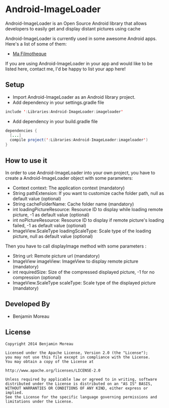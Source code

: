 Android-ImageLoader
===================

Android-ImageLoader is an Open Source Android library that allows developers to easily get and display
distant pictures using cache

Android-ImageLoader is currently used in some awesome Android apps. Here's a list of some of them:
* [Ma Filmotheque][1]

If you are using Android-ImageLoader in your app and would like to be listed here, contact me, I'd be happy to
list your app here!

Setup
-----
* Import Android-ImageLoader as an Android library project.
* Add dependency in your settings.gradle file
```java
include ':Libraries:Android-ImageLoader:imageloader'
```
* Add dependency in your build.gradle file
```java
dependencies {
  [...]
  compile project(':Libraries:Android-ImageLoader:imageloader')
}
```

How to use it
-------------
In order to use Android-ImageLoader into your own project, you have to create a Android-ImageLoader object with
some parameters:
* Context context: The application context (mandatory)
* String pathExtension: If you want to customize cache folder path, null as default value (optional)
* String cacheFolderName: Cache folder name (mandatory)
* int loadingPictureResource: Resource ID to display while loading remote picture, -1 as default value (optional)
* int noPictureResource: Resource ID to display if remote picture's loading failed, -1 as default value (optional)
* ImageView.ScaleType loadingScaleType: Scale type of the loading picture, null as default value (optional)

Then you have to call displayImage method with some parameters :
* String url: Remote picture url (mandatory)
* ImageView imageView: ImageView to display remote picture (mandatory)
* int requiredSize: Size of the compressed displayed picture, -1 for no compression (optional)
* ImageView.ScaleType scaleType: Scale type of the displayed picture (mandatory)

Developed By
------------
* Benjamin Moreau

License
-------

    Copyright 2014 Benjamin Moreau
    
    Licensed under the Apache License, Version 2.0 (the "License");
    you may not use this file except in compliance with the License.
    You may obtain a copy of the License at
    
    http://www.apache.org/licenses/LICENSE-2.0
    
    Unless required by applicable law or agreed to in writing, software
    distributed under the License is distributed on an "AS IS" BASIS,
    WITHOUT WARRANTIES OR CONDITIONS OF ANY KIND, either express or implied.
    See the License for the specific language governing permissions and
    limitations under the License.

[1]: https://play.google.com/store/apps/details?id=fr.moreaubenjamin.filmotheque
